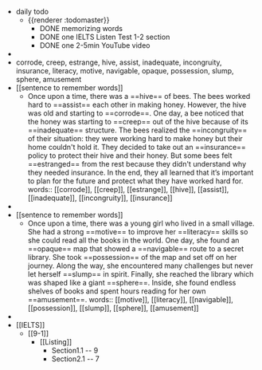 - daily todo
	- {{renderer :todomaster}}
		- DONE memorizing words
		- DONE one IELTS Listen Test 1-2 section
		- DONE one 2-5min YouTube video
-
- corrode, creep, estrange, hive, assist, inadequate, incongruity, insurance, literacy, motive, navigable, opaque, possession, slump, sphere, amusement
- [[sentence to remember words]]
	- Once upon a time, there was a ==hive== of bees. The bees worked hard to ==assist== each other in making honey. However, the hive was old and starting to ==corrode==. One day, a bee noticed that the honey was starting to ==creep== out of the hive because of its ==inadequate== structure. The bees realized the ==incongruity== of their situation: they were working hard to make honey but their home couldn't hold it. They decided to take out an ==insurance== policy to protect their hive and their honey. But some bees felt ==estranged== from the rest because they didn't understand why they needed insurance. In the end, they all learned that it’s important to plan for the future and protect what they have worked hard for.
	  words:: [[corrode]], [[creep]], [[estrange]], [[hive]], [[assist]], [[inadequate]], [[incongruity]], [[insurance]]
-
- [[sentence to remember words]]
	- Once upon a time, there was a young girl who lived in a small village. She had a strong ==motive== to improve her ==literacy== skills so she could read all the books in the world. One day, she found an ==opaque== map that showed a ==navigable== route to a secret library. She took ==possession== of the map and set off on her journey. Along the way, she encountered many challenges but never let herself ==slump== in spirit. Finally, she reached the library which was shaped like a giant ==sphere==. Inside, she found endless shelves of books and spent hours reading for her own ==amusement==.
	  words:: [[motive]], [[literacy]], [[navigable]], [[possession]], [[slump]], [[sphere]], [[amusement]]
-
- [[IELTS]]
	- [[9-1]]
		- [[Listing]]
			- Section1.1 -- 9
			- Section2.1 -- 7